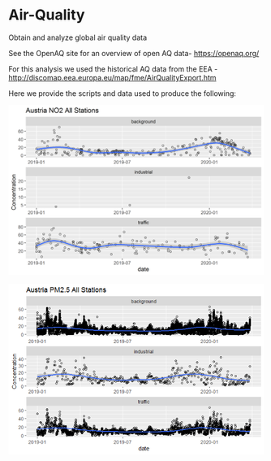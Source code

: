 # Air-Quality
Obtain and analyze global air quality data

See the OpenAQ site for an overview of open AQ data- https://openaq.org/

For this analysis we used the historical AQ data from the EEA - http://discomap.eea.europa.eu/map/fme/AirQualityExport.htm

Here we provide the scripts and data used to produce the following:

![NO2 Image](AustriaNO2.png)

![PM2.5 Image](AustriaPM25.png)
